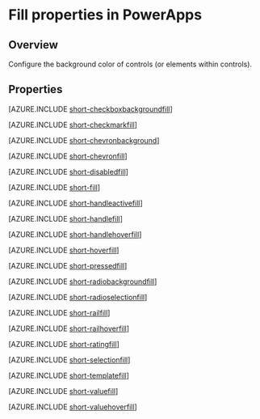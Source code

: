 <properties
    pageTitle="Fill properties | Microsoft PowerApps"
    description="Reference information about properties such as Fill, RailFill, and ValueFill"
    services=""
    suite="powerapps"
    documentationCenter="na"
    authors="aftowen"
    manager="erikre"
    editor=""
    tags=""/>

<tags
   ms.service="powerapps"
   ms.devlang="na"
   ms.topic="article"
   ms.tgt_pltfrm="na"
   ms.workload="na"
   ms.date="03/17/2016"
   ms.author="anneta"/>

# Fill properties in PowerApps #

## Overview ##
Configure the background color of controls (or elements within controls).

## Properties ##

[AZURE.INCLUDE [short-checkboxbackgroundfill](../../includes/short-checkboxbackgroundfill.md)]

[AZURE.INCLUDE [short-checkmarkfill](../../includes/short-checkmarkfill.md)]

[AZURE.INCLUDE [short-chevronbackground](../../includes/short-chevronbackground.md)]

[AZURE.INCLUDE [short-chevronfill](../../includes/short-chevronfill.md)]

[AZURE.INCLUDE [short-disabledfill](../../includes/short-disabledfill.md)]

[AZURE.INCLUDE [short-fill](../../includes/short-fill.md)]

[AZURE.INCLUDE [short-handleactivefill](../../includes/short-handleactivefill.md)]

[AZURE.INCLUDE [short-handlefill](../../includes/short-handlefill.md)]

[AZURE.INCLUDE [short-handlehoverfill](../../includes/short-handlehoverfill.md)]

[AZURE.INCLUDE [short-hoverfill](../../includes/short-hoverfill.md)]

[AZURE.INCLUDE [short-pressedfill](../../includes/short-pressedfill.md)]

[AZURE.INCLUDE [short-radiobackgroundfill](../../includes/short-radiobackgroundfill.md)]

[AZURE.INCLUDE [short-radioselectionfill](../../includes/short-radioselectionfill.md)]

[AZURE.INCLUDE [short-railfill](../../includes/short-railfill.md)]

[AZURE.INCLUDE [short-railhoverfill](../../includes/short-railhoverfill.md)]

[AZURE.INCLUDE [short-ratingfill](../../includes/short-ratingfill.md)]

[AZURE.INCLUDE [short-selectionfill](../../includes/short-selectionfill.md)]

[AZURE.INCLUDE [short-templatefill](../../includes/short-templatefill.md)]

[AZURE.INCLUDE [short-valuefill](../../includes/short-valuefill.md)]

[AZURE.INCLUDE [short-valuehoverfill](../../includes/short-valuehoverfill.md)]

